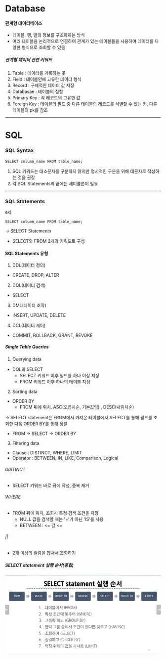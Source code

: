 # Database


#### 관계형 데이터베이스
- 테이블, 행, 열의 정보를 구조화하는 방식
- 여러 테이블을 논리적으로 연결하여 관계가 있는 테이블들을 사용하여 데이터를 다양한 형식으로 조회할 수 있음


##### 관계형 데이터 관련 키워드

1. Table : 데이터를 기록하는 곳
2. Field : 테이블안에 고유한 데이터 형식
3. Record : 구체적인 데이터 값 저장
4. Databasae : 테이블의 집합
5. Primary Key : 각 레코드의 고유한 값
6. Foreign Key : 테이블의 필드 중 다른 테이블의 레코드를 식별할 수 있는 키, 다른 테이블의 pk를 참조
---

# SQL

### SQL Syntax

``` 
SELECT column_name FROM table_name;
```
1. SQL 키워드는 대소문자를 구분하지 않지만 명시적인 구분을 위해 대문자로 작성하는 것을 권장
2. 각 SQL Statements의 끝에는 세미콜론이 필요

---

### SQL Statements
ex) 
``` 
SELECT column_name FROM table_name;
```
-> SELECT Statements
- SELECT와 FROM 2개의 키워드로 구성



#### SQL Statements 유형
1. DDL(데이터 정의)
- CREATE, DROP, ALTER
2. DQL(데이터 검색)
- SELECT
3. DML(데이터 조작)
- INSERT, UPDATE, DELETE
4. DCL(데이터 제어)
- COMMIT, ROLLBACK, GRANT, REVOKE



##### Single Table Queries
1. Querying data
- DQL의 SELECT 
  - SELECT 키워드 이후 필드를 하나 이상 지정
  - FROM 키워드 이후 하나의 테이블 지정
2. Sorting data
  - ORDER BY 
    - FROM 뒤에 위치, ASC(오름차순, 기본값임) , DESC(내림차순)

-> SELECT statement는 FROM에서 가져온 테이블에서 SELECT를 통해 필드를 조회한 다음 ORDER BY를 통해 정렬
-  FROM -> SELECT -> ORDER BY
3. Filtering data
- Clause : DISTINCT, WHERE, LIMIT
- Operator : BETWEEN, IN, LIKE, Comparison, Logical

###### DISTINCT 
- SELECT 키워드 바로 뒤에 작성, 중복 제거

###### WHERE
- FROM 뒤에 위치, 조회시 특정 검색 조건을 지정
  - NULL 값을 검색할 때는 '='가 아닌 'IS'를 사용
  - BETWEEN : <= 값  <=

###### || 
- 2개 이상의 컬럼을 합쳐서 조회하기
##### SELECT statement 실행 순서(종합)

![alt text](image-1.png)